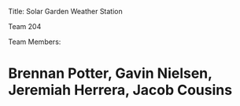 Title: Solar Garden Weather Station

Team 204

Team Members:

# Brennan Potter, Gavin Nielsen, Jeremiah Herrera, Jacob Cousins

